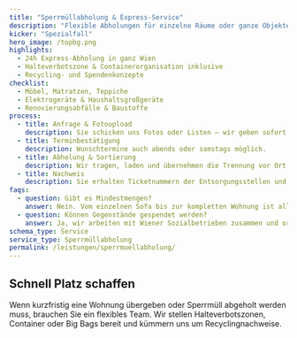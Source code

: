 ```yaml
---
title: "Sperrmüllabholung & Express-Service"
description: "Flexible Abholungen für einzelne Räume oder ganze Objekte – auch kurzfristig und am Wochenende."
kicker: "Spezialfall"
hero_image: /topbg.png
highlights:
  - 24h Express-Abholung in ganz Wien
  - Halteverbotszone & Containerorganisation inklusive
  - Recycling- und Spendenkonzepte
checklist:
  - Möbel, Matratzen, Teppiche
  - Elektrogeräte & Haushaltsgroßgeräte
  - Renovierungsabfälle & Baustoffe
process:
  - title: Anfrage & Fotoupload
    description: Sie schicken uns Fotos oder Listen – wir geben sofort eine Preisspanne.
  - title: Terminbestätigung
    description: Wunschtermine auch abends oder samstags möglich.
  - title: Abholung & Sortierung
    description: Wir tragen, laden und übernehmen die Trennung vor Ort.
  - title: Nachweis
    description: Sie erhalten Ticketnummern der Entsorgungsstellen und Belege für die Hausverwaltung.
faqs:
  - question: Gibt es Mindestmengen?
    answer: Nein. Vom einzelnen Sofa bis zur kompletten Wohnung ist alles möglich.
  - question: Können Gegenstände gespendet werden?
    answer: Ja, wir arbeiten mit Wiener Sozialbetrieben zusammen und organisieren Spendenlogistik.
schema_type: Service
service_type: Sperrmüllabholung
permalink: /leistungen/sperrmuellabholung/
---
```

## Schnell Platz schaffen

Wenn kurzfristig eine Wohnung übergeben oder Sperrmüll abgeholt werden muss, brauchen Sie ein flexibles Team. Wir stellen Halteverbotszonen, Container oder Big Bags bereit und kümmern uns um Recyclingnachweise.
